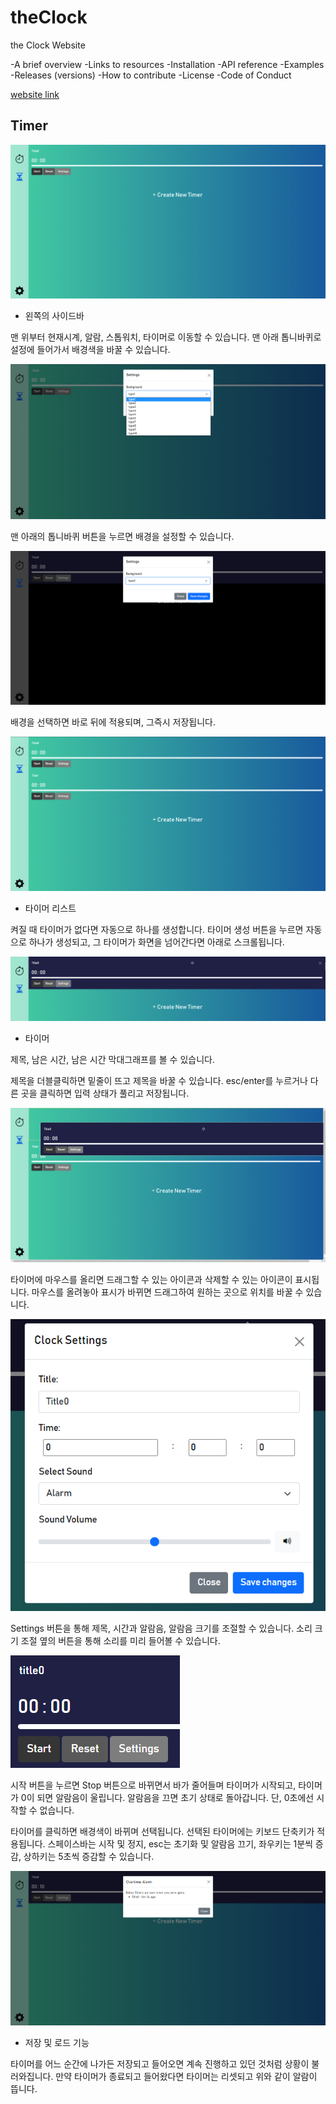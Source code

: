 # theClock

the Clock Website

-A brief overview
-Links to resources
-Installation
-API reference
-Examples
-Releases (versions)
-How to contribute
-License
-Code of Conduct

[website link](https://bagger3025.github.io/theClock)

## Timer

![alt text](screenshots/1.png)

-   왼쪽의 사이드바

맨 위부터 현재시계, 알람, 스톱워치, 타이머로 이동할 수 있습니다. 맨 아래 톱니바퀴로 설정에 들어가서 배경색을 바꿀 수 있습니다.

![alt text](screenshots/2.png)

맨 아래의 톱니바퀴 버튼을 누르면 배경을 설정할 수 있습니다.

![alt text](screenshots/9.png)

배경을 선택하면 바로 뒤에 적용되며, 그즉시 저장됩니다.

![alt text](screenshots/7.png)

-   타이머 리스트

켜질 때 타이머가 없다면 자동으로 하나를 생성합니다. 타이머 생성 버튼을 누르면 자동으로 하나가 생성되고, 그 타이머가 화면을 넘어간다면 아래로 스크롤됩니다.

![alt text](screenshots/3.png)

-   타이머

제목, 남은 시간, 남은 시간 막대그래프를 볼 수 있습니다.

제목을 더블클릭하면 밑줄이 뜨고 제목을 바꿀 수 있습니다. esc/enter를 누르거나 다른 곳을 클릭하면 입력 상태가 풀리고 저장됩니다.

![alt text](screenshots/8.png)

타이머에 마우스를 올리면 드래그할 수 있는 아이콘과 삭제할 수 있는 아이콘이 표시됩니다. 마우스를 올려놓아 표시가 바뀌면 드래그하여 원하는 곳으로 위치를 바꿀 수 있습니다.

![alt text](screenshots/4.png)

Settings 버튼을 통해 제목, 시간과 알람음, 알람음 크기를 조절할 수 있습니다. 소리 크기 조절 옆의 버튼을 통해 소리를 미리 들어볼 수 있습니다.

![alt text](screenshots/11.png)

시작 버튼을 누르면 Stop 버튼으로 바뀌면서 바가 줄어들며 타이머가 시작되고, 타이머가 0이 되면 알람음이 울립니다. 알람음을 끄면 초기 상태로 돌아갑니다. 단, 0초에선 시작할 수 없습니다.

타이머를 클릭하면 배경색이 바뀌며 선택됩니다. 선택된 타이머에는 키보드 단축키가 적용됩니다. 스페이스바는 시작 및 정지, esc는 초기화 및 알람음 끄기, 좌우키는 1분씩 증감, 상하키는 5초씩 증감할 수 있습니다.

![alt text](screenshots/10.png)

-   저장 및 로드 기능

타이머를 어느 순간에 나가든 저장되고 들어오면 계속 진행하고 있던 것처럼 상황이 불러와집니다. 만약 타이머가 종료되고 들어왔다면 타이머는 리셋되고 위와 같이 알람이 뜹니다.
